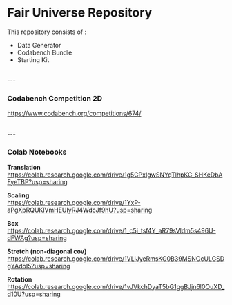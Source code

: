 # Fair Universe Repository

This repository consists of :
- Data Generator
- Codabench Bundle
- Starting Kit 

<br>
---
<br>

### Codabench Competition 2D
https://www.codabench.org/competitions/674/

<br>
---
<br>

### Colab Notebooks

**Translation**  
https://colab.research.google.com/drive/1g5CPxIgwSNYqTlhpKC_SHKeDbAFyeTBP?usp=sharing 

**Scaling**  
https://colab.research.google.com/drive/1YxP-aPgXpRQUKlVmHEUIyRJ4WdcJf9hU?usp=sharing

**Box**  
https://colab.research.google.com/drive/1_c5i_tsf4Y_aR79sVldm5s496U-dFWAg?usp=sharing

**Stretch (non-diagonal cov)**  
https://colab.research.google.com/drive/1VLiJyeRmsKG0B39MSNOcULGSDgYAdoI5?usp=sharing

**Rotation**  
https://colab.research.google.com/drive/1vJVkchDyaT5bG1ggBJjn6l0OuXD_d10U?usp=sharing
